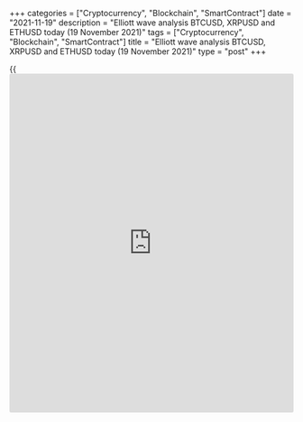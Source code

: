 +++
categories = ["Cryptocurrency", "Blockchain", "SmartContract"]
date = "2021-11-19"
description = "Elliott wave analysis BTCUSD, XRPUSD and ETHUSD today (19 November 2021)"
tags = ["Cryptocurrency", "Blockchain", "SmartContract"]
title = "Elliott wave analysis BTCUSD, XRPUSD and ETHUSD today (19 November 2021)"
type = "post"
+++

{{<iframe id="large-banner" src="https://www.bounty.group/#slide=25.0" width="100%" height="600" scrolling="no" style="border: 0px solid rgb(216, 221, 230); border-radius: 3px;">}}

2021-11-19

2021-11-19

Short-term forecast for BTCUSD, XRPUSD and ETHUSD 19.11.2021Roman Onegin

I welcome my readers!

I have prepared a short-term cryptocurrency forecast based on Elliott
wave analysis of Bitcoin, Ripple, and Ethereum. I offer entry signals to
trade each cryptocurrency.

The BTCUSD market could be declining for some time, but the bearish
impulse should soon finish, and the price will start rising in a
correction.

The article covers the following subjects:

##  **Elliott wave Bitcoin analysis**

The BTCUSD market has finished the upward wave (A) as a five-wave
impulse. There is unfolding the beginning of the bearish wave. There
could be unfolding an impulse sub-wave, with the first two sub-waves 1
and 2 completed inside. The bearish sub-wave [1] is currently developing
as an impulse (1)-(2)-(3)-(4)-(5), which should complete at a level of
53550.00. Next, the price could start rising in correction [2] as
outlined in the chart.

### Trading plan for [BTCUSD][1] today:

Sell 56177.50, TP 53550.00

* * *

##  **Elliott wave Ripple analysis**

The XRPUSD market continues forming the large linking wave (X) as a
triangle, with sub-waves A-B-C-D completed inside. The final leg of the
D wave, sub-wave [C], has completed as an impulse (1)-(2)-(3)-(4)-(5).
The Ripple price should be rising in the final sub-wave E, which could
finish as a simple zigzag at a level of 1.325. One could enter purchases
in the current situation.

### Trading plan for [XRPUSD][2] **** today:

Buy 1.035, TP 1.325

* * *

##  **Elliott wave Ethereum analysis**

The ETHUSD market is forming the global impulse, with corrective wave 4
completed inside as a simple zigzag [A]-[B]-[C]. The most recent chart
section displays the price rising in the fifth sub-wave unfolding as
either an impulse or an ending diagonal. The Ethereum price should be
rising in sub-wave 5 to a level above 4340.00. One could enter purchases
in the current situation.

### Trading plan for [ETHUSD][3] **** today:

Buy 4031.78, TP 4340.00

* * *

P.S. Did you like my article? Share it in social networks: it will be
the best “thank you" :)

Ask me questions and comment below. I’ll be glad to answer your
questions and give necessary explanations.

 **Useful links:**

  * I recommend trying to trade with a reliable broker [here][4]. The system allows you to trade by yourself or copy successful traders from all across the globe.
  * Use my promo-code BLOG for getting deposit bonus 50% on LiteForex platform. Just enter this code in the appropriate field while [depositing][5] your trading account.
  * Telegram chat for traders: <t.me/liteforexengchat>. We are sharing the signals and trading experience
  * Telegram channel with high-quality analytics, Forex reviews, training articles, and other useful things for traders <t.me/liteforex>

## Price chart of BTCUSD in real time mode

The content of this article reflects the author’s opinion and does not
necessarily reflect the official position of LiteForex. The material
published on this page is provided for informational purposes only and
should not be considered as the provision of investment advice for the
purposes of Directive 2004/39/EC.

Rate this article:

{{value}}

( {{count}} {{title}} )

   1. my.liteforex.com/trading/chart?symbol=BTCUSD
   2. my.liteforex.com/trading/chart?symbol=XRPUSD
   3. my.liteforex.com/trading/chart?symbol=ETHUSD
   4. my.liteforex.com/?category=analysts-opinions&slug=short-term-forecast-for-[BTC](https://www.playgroundfx.com/blog/who-is-the-creator-of-bitcoin/)usd-xrpusd-and-ethusd-19112021&openPopup=%2Fregistration%2Fpopup&utm_source=blog&utm_medium=article&utm_campaign=bonus
   5. my.liteforex.com/deposit/?category=analysts-opinions&slug=short-term-forecast-for-[BTC](https://www.playgroundfx.com/blog/who-is-the-creator-of-bitcoin/)usd-xrpusd-and-ethusd-19112021&promo_code=BLOG&utm_source=blog&utm_medium=article&utm_campaign=bonus